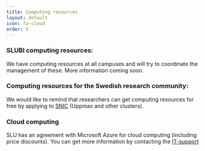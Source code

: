 ```yaml
---
title: Computing resources
layout: default
icon: fa-cloud
order: 5
---
```


### SLUBI computing resources:
We have computing resources at all campuses and will try to coordinate the management of these.
More information coming soon.

### Computing resources for the Swedish research community:
We would like to remind that researchers can get computing resources for free by applying to [SNIC](https://www.snic.se) (Uppmax and other clusters).

### Cloud computing
SLU has an agreement with Microsoft Azure for cloud computing (including price discounts). You can get more information by contacting the [IT-support](https://student.slu.se/en/study-support/it-support/)
